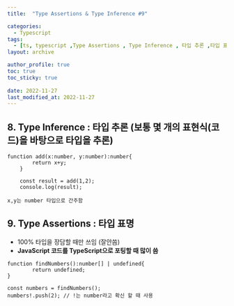 ```yaml
---
title:  "Type Assertions & Type Inference #9"

categories:
  - Typescript
tags:
  - [ts, typescript ,Type Assertions , Type Inference , 타입 추론 ,타입 표명]
layout: archive

author_profile: true
toc: true
toc_sticky: true
 
date: 2022-11-27
last_modified_at: 2022-11-27
---
```

## 8.  **Type Inference**   : 타입 추론 (보통 몇 개의 표현식(코드)을 바탕으로 타입을 추론)

```tsx
function add(x:number, y:number):number{
        return x+y;
    }

    const result = add(1,2);
    console.log(result);

x,y는 number 타입으로 간주함
```

## 9.  **Type Assertions**   : ****타입 표명****

- 100% 타입을 장담할 때만 쓰임 (잘안씀)
- ****JavaScript 코드를 TypeScript으로 포팅할 때 많이 씀****

```tsx
function findNumbers():number[] | undefined{
        return undefined;
}

const numbers = findNumbers();
numbers!.push(2); // !는 number라고 확신 할 때 사용
```